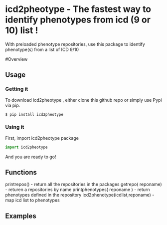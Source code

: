 # icd2pheotype - The fastest way to identify phenotypes from icd (9 or 10) list !

With preloaded phenotype repositories, use this package to identify phenotype(s) from a list of ICD 9/10   

#Overview


## Usage


###  Getting it

To download icd2pheotype , either clone this github repo or simply use Pypi via pip.
```sh
$ pip install icd2pheotype
```

### Using it

First, import icd2pheotype package

```Python
import icd2pheotype
```

And you are ready to go!  

## Functions
printrepos() - return all the repositories in the packages
getrepo( reponame)  - returen a repositories by name
printphenotypes( reponame )  - return phenotypes defined in the repository 
icd2phenotype(icdlist,reponame) - map icd list to phenotypes
 
 ## Examples


